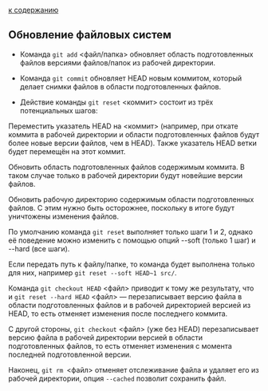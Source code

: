 [к содержанию](./readme.md)
 
 ## Обновление файловых систем
  
  - Команда ``git add`` <файл/папка> обновляет область подготовленных файлов версиями файлов/папок из рабочей директории.
 

- Команда ``git commit`` обновляет HEAD новым коммитом, который делает снимки файлов в области подготовленных файлов.
 


- Действие команды ``git reset`` <коммит> состоит из трёх потенциальных шагов: 
 
  

 Переместить указатель HEAD на <коммит> (например, при откате коммита в рабочей директории и области подготовленных файлов будут более новые версии файлов, чем в HEAD). Также указатель HEAD ветки будет перемещён на этот коммит.


 Обновить область подготовленных файлов содержимым коммита. В таком случае только в рабочей директории будут новейшие версии файлов.
  
 
 Обновить рабочую директорию содержимым области подготовленных файлов. С этим нужно быть осторожнее, поскольку в итоге будут уничтожены изменения файлов.
  
По умолчанию команда ``git reset`` выполняет только шаги 1 и 2, однако её поведение можно изменить с помощью опций --soft (только 1 шаг) и --hard (все шаги).
 
 
 Если передать путь к файлу/папке, то команда будет выполнена только для них, например ``git reset --soft HEAD~1 src/``.

Команда ``git checkout HEAD`` <файл> приводит к тому же результату, что и ``git reset --hard HEAD`` <файл> — перезаписывает версию файла в области подготовленных файлов и в рабочей директорией версией из HEAD, то есть отменяет изменения после последнего коммита.

С другой стороны, ``git checkout`` <файл> (уже без HEAD) перезаписывает версию файла в рабочей директории версией в области подготовленных файлов, то есть отменяет изменения с момента последней подготовленной версии.

Наконец, ``git rm ``<файл> отменяет отслеживание файла и удаляет его из рабочей директории, опция ``--cached`` позволит сохранить файл.